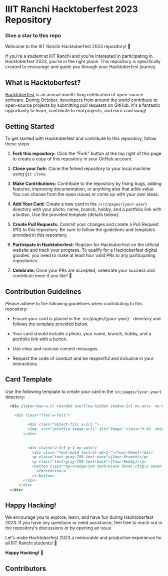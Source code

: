 # IIIT Ranchi Hacktoberfest 2023 Repository
###  Give a star to this repo

Welcome to the IIIT Ranchi Hacktoberfest 2023 repository! 🚀

If you're a student at IIIT Ranchi and you're interested in participating in Hacktoberfest 2023, you're in the right place. This repository is specifically created to encourage and guide you through your Hacktoberfest journey.

## What is Hacktoberfest?

[Hacktoberfest](https://hacktoberfest.digitalocean.com/) is an annual month-long celebration of open-source software. During October, developers from around the world contribute to open-source projects by submitting pull requests on GitHub. It's a fantastic opportunity to learn, contribute to real projects, and earn cool swag!

## Getting Started

To get started with Hacktoberfest and contribute to this repository, follow these steps:

1. **Fork this repository:** Click the "Fork" button at the top right of this page to create a copy of this repository in your GitHub account.

2. **Clone your fork:** Clone the forked repository to your local machine using `git clone`.

3. **Make Contributions:** Contribute to the repository by fixing bugs, adding features, improving documentation, or anything else that adds value. You can choose from the open issues or come up with your own ideas.

4. **Add Your Card:** Create a new card in the `/src/pages/{your-year}` directory with your photo, name, branch, hobby, and a portfolio link with a button. Use the provided template (details below).

5. **Create Pull Requests:** Commit your changes and create a Pull Request (PR) to this repository. Be sure to follow the guidelines and templates provided in this repository.

6. **Participate in Hacktoberfest:** Register for Hacktoberfest on the official website and track your progress. To qualify for a Hacktoberfest digital goodies, you need to make at least four valid PRs to any participating repositories.

7. **Celebrate:** Once your PRs are accepted, celebrate your success and contribute more if you like! 🎉

## Contribution Guidelines

Please adhere to the following guidelines when contributing to this repository:

- Ensure your card is placed in the `src/pages/{your-year}`` directory and follows the template provided below.

- Your card should include a photo, your name, branch, hobby, and a portfolio link with a button.

- Use clear and concise commit messages.

- Respect the code of conduct and be respectful and inclusive in your interactions.

## Card Template

Use the following template to create your card in the `src/pages/{your-year}` directory:

```markdown
  <div class="max-w-xl rounded overflow-hidden shadow-2xl mx-auto  my-8 transform hover:scale-105 transition-transform duration-300 ">

    <div class="flex w-full">
        
          <div class="object-fill w-1/2 ">
          <img  src="{profile-image-url}" alt="Image" class="h-56  object-cover">
        </div>
      
         
          <div class="w-3/5 p-4 my-auto">
            <div class="font-bold text-xl mb-2 ">{Your-Name}</div>
            <p class="text-gray-700 text-base">{Your-Branch}</p>
            <p class="text-gray-700 text-base">{Your-Hobby}</p>
            <button class="bg-orange-500 text-black hover:ring-2 hover:ring-orange-500 py-2 px-4 rounded-full mt-6"> <a href="{your-portfolio-link}" target="_blank" class="font-medium"
              >Portfolio</a
            ></button>
        </div>
      </div>
  </div>    
```

## Happy Hacking!

We encourage you to explore, learn, and have fun during Hacktoberfest 2023. If you have any questions or need assistance, feel free to reach out in the repository's discussions or by opening an issue.

Let's make Hacktoberfest 2023 a memorable and productive experience for all IIIT Ranchi students! 🌟

**Happy Hacking!** 🚀

## Contributors

<!-- ALL-CONTRIBUTORS-LIST:START - Do not remove or modify this section -->
<!-- prettier-ignore-start -->
<!-- markdownlint-disable -->

<!-- markdownlint-restore -->
<!-- prettier-ignore-end -->

<!-- ALL-CONTRIBUTORS-LIST:END 

[![All Contributors](https://img.shields.io/github/all-contributors/aialok/open-source-IIIT-Ranch?color=ee8449&style=flat-square)](#contributors)

